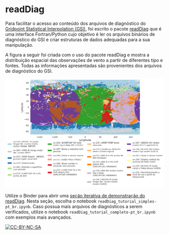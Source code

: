 # readDiag

Para facilitar o acesso ao conteúdo dos arquivos de diagnóstico do [Gridpoint Statistical Interpolation (GSI)](https://dtcenter.org/community-code/gridpoint-statistical-interpolation-gsi), foi escrito o pacote [readDiag](https://github.com/GAD-DIMNT-CPTEC/readDiag) que é uma interface Fortran/Python cujo objetivo é ler os arquivos binários de diagnóstico do GSI e criar estruturas de dados adequadas para a sua manipulação.

A figura a seguir foi criada com o uso do pacote readDiag e mostra a distribuição espacial das observações de vento a partir de diferentes tipo e fontes. Todas as informações apresentadas são provenientes dos arquivos de diagnóstico do GSI.

![image](../imgs/uv_GSI_3_7.png)

Utilize o Binder para abrir uma [seção iterativa de demonstração do readDiag](https://mybinder.org/v2/gh/GAD-DIMNT-CPTEC/readDiag/HEAD). Nesta seção, escolha o notebook `readDiag_tutorial_simples-pt_br.ipynb`. Caso possua mais arquivos de diagnósticos a serem verificados, utilize o notebook `readDiag_tutorial_completo-pt_br.ipynb` com exemplos mais avançados.

<a href="https://creativecommons.org/licenses/by-nc-sa/4.0/legalcode" target="_blank"><img src="https://mirrors.creativecommons.org/presskit/buttons/88x31/png/by-nc-sa.png" alt="CC-BY-NC-SA" width="100"/></a>
